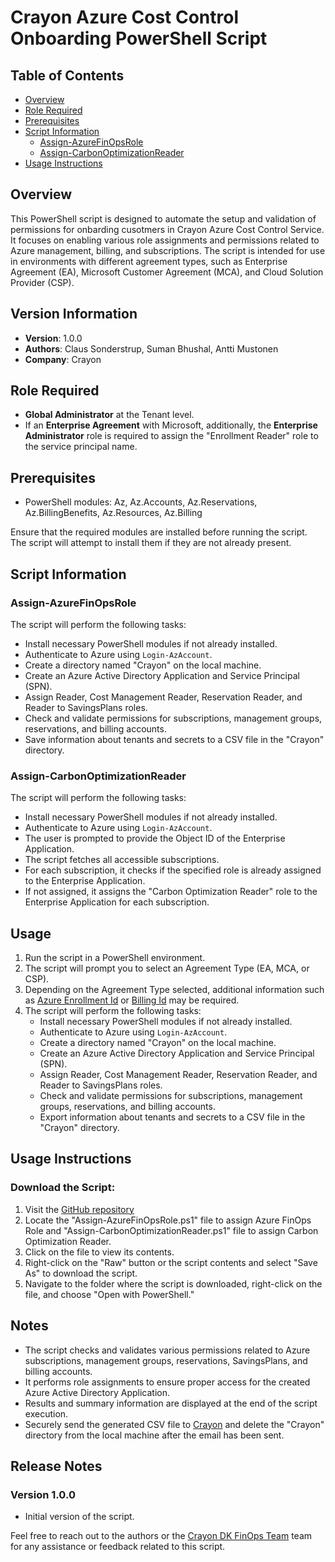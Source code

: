 # Crayon Azure Cost Control Onboarding PowerShell Script

## Table of Contents

- [Overview](#overview)
- [Role Required](#role-required)
- [Prerequisites](#prerequisites)
- [Script Information](#script-information)
  - [Assign-AzureFinOpsRole](#assign-azurefinopsrole)
  - [Assign-CarbonOptimizationReader](#assign-carbonoptimizationreader)
- [Usage Instructions](#usage-instructions)

## Overview

This PowerShell script is designed to automate the setup and validation of permissions for onbarding cusotmers in Crayon Azure Cost Control Service. It focuses on enabling various role assignments and permissions related to Azure management, billing, and subscriptions. The script is intended for use in environments with different agreement types, such as Enterprise Agreement (EA), Microsoft Customer Agreement (MCA), and Cloud Solution Provider (CSP).

## Version Information

- **Version**: 1.0.0
- **Authors**: Claus Sonderstrup, Suman Bhushal, Antti Mustonen
- **Company**: Crayon

## Role Required
- **Global Administrator** at the Tenant level.
- If an **Enterprise Agreement** with Microsoft, additionally, the **Enterprise Administrator** role is required to assign the "Enrollment Reader" role to the service principal name.


## Prerequisites

- PowerShell modules: Az, Az.Accounts, Az.Reservations, Az.BillingBenefits, Az.Resources, Az.Billing

Ensure that the required modules are installed before running the script. The script will attempt to install them if they are not already present.

## Script Information
### Assign-AzureFinOpsRole
The script will perform the following tasks:
   - Install necessary PowerShell modules if not already installed.
   - Authenticate to Azure using `Login-AzAccount`.
   - Create a directory named "Crayon" on the local machine.
   - Create an Azure Active Directory Application and Service Principal (SPN).
   - Assign Reader, Cost Management Reader, Reservation Reader, and Reader to SavingsPlans roles.
   - Check and validate permissions for subscriptions, management groups, reservations, and billing accounts.
   - Save information about tenants and secrets to a CSV file in the "Crayon" directory.

### Assign-CarbonOptimizationReader
The script will perform the following tasks:
   - Install necessary PowerShell modules if not already installed.
   - Authenticate to Azure using `Login-AzAccount`.
   - The user is prompted to provide the Object ID of the Enterprise Application.
   - The script fetches all accessible subscriptions.
   - For each subscription, it checks if the specified role is already assigned to the Enterprise Application.
   - If not assigned, it assigns the "Carbon Optimization Reader" role to the Enterprise Application for each subscription.
   
## Usage

1. Run the script in a PowerShell environment.
2. The script will prompt you to select an Agreement Type (EA, MCA, or CSP).
3. Depending on the Agreement Type selected, additional information such as [Azure Enrollment Id](https://learn.microsoft.com/en-us/azure/cost-management-billing/manage/direct-ea-administration#view-enrollment-details) or [Billing Id](https://learn.microsoft.com/en-us/azure/cost-management-billing/manage/direct-ea-administration#to-select-a-billing-scope) may be required.
4. The script will perform the following tasks:
   - Install necessary PowerShell modules if not already installed.
   - Authenticate to Azure using `Login-AzAccount`.
   - Create a directory named "Crayon" on the local machine.
   - Create an Azure Active Directory Application and Service Principal (SPN).
   - Assign Reader, Cost Management Reader, Reservation Reader, and Reader to SavingsPlans roles.
   - Check and validate permissions for subscriptions, management groups, reservations, and billing accounts.
   - Export information about tenants and secrets to a CSV file in the "Crayon" directory.


## Usage Instructions
### Download the Script:

1. Visit the [GitHub repository](https://github.com/CrayonCustomers/azure-cost-control/)
2. Locate the "Assign-AzureFinOpsRole.ps1" file to assign Azure FinOps Role and "Assign-CarbonOptimizationReader.ps1" file to assign Carbon Optimization Reader.
3. Click on the file to view its contents.
4. Right-click on the "Raw" button or the script contents and select "Save As" to download the script.
5. Navigate to the folder where the script is downloaded, right-click on the file, and choose "Open with PowerShell."


## Notes

- The script checks and validates various permissions related to Azure subscriptions, management groups, reservations, SavingsPlans, and billing accounts.
- It performs role assignments to ensure proper access for the created Azure Active Directory Application.
- Results and summary information are displayed at the end of the script execution.
- Securely send the generated CSV file to [Crayon](mailto:finops.dk@crayon.com) and delete the "Crayon" directory from the local machine after the email has been sent.

## Release Notes

### Version 1.0.0
- Initial version of the script.

Feel free to reach out to the authors or the [Crayon DK FinOps Team](finops.dk@crayon.com) team for any assistance or feedback related to this script.